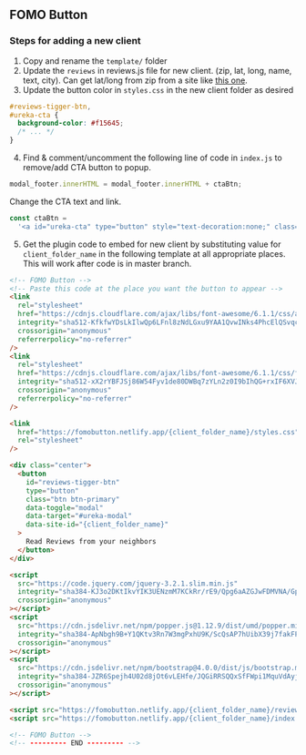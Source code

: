 ## FOMO Button

### Steps for adding a new client

1. Copy and rename the `template/` folder
2. Update the `reviews` in reviews.js file for new client. (zip, lat, long, name, text, city). Can get lat/long from zip from a site like [this one](https://www.freemaptools.com/convert-us-zip-code-to-lat-lng.htm).
3. Update the button color in `styles.css` in the new client folder as desired

```css
#reviews-tigger-btn,
#ureka-cta {
  background-color: #f15645;
  /* ... */
}
```

4. Find & comment/uncomment the following line of code in `index.js` to remove/add CTA button to popup.

```javascript
modal_footer.innerHTML = modal_footer.innerHTML + ctaBtn;
```

Change the CTA text and link.

```javascript
const ctaBtn =
  '<a id="ureka-cta" type="button" style="text-decoration:none;" class="btn btn-primary m-auto" href="https://lunchbreak4kids.com/meal-plans/">GetStarted</a>';
```

5. Get the plugin code to embed for new client by substituting value for `client_folder_name` in the following template at all appropriate places. This will work after code is in master branch.

```html
<!-- FOMO Button -->
<!-- Paste this code at the place you want the button to appear -->
<link
  rel="stylesheet"
  href="https://cdnjs.cloudflare.com/ajax/libs/font-awesome/6.1.1/css/all.min.css"
  integrity="sha512-KfkfwYDsLkIlwQp6LFnl8zNdLGxu9YAA1QvwINks4PhcElQSvqcyVLLD9aMhXd13uQjoXtEKNosOWaZqXgel0g=="
  crossorigin="anonymous"
  referrerpolicy="no-referrer"
/>
<link
  rel="stylesheet"
  href="https://cdnjs.cloudflare.com/ajax/libs/font-awesome/6.1.1/css/fontawesome.min.css"
  integrity="sha512-xX2rYBFJSj86W54Fyv1de80DWBq7zYLn2z0I9bIhQG+rxIF6XVJUpdGnsNHWRa6AvP89vtFupEPDP8eZAtu9qA=="
  crossorigin="anonymous"
  referrerpolicy="no-referrer"
/>

<link
  href="https://fomobutton.netlify.app/{client_folder_name}/styles.css"
  rel="stylesheet"
/>

<div class="center">
  <button
    id="reviews-tigger-btn"
    type="button"
    class="btn btn-primary"
    data-toggle="modal"
    data-target="#ureka-modal"
    data-site-id="{client_folder_name}"
  >
    Read Reviews from your neighbors
  </button>
</div>

<script
  src="https://code.jquery.com/jquery-3.2.1.slim.min.js"
  integrity="sha384-KJ3o2DKtIkvYIK3UENzmM7KCkRr/rE9/Qpg6aAZGJwFDMVNA/GpGFF93hXpG5KkN"
  crossorigin="anonymous"
></script>
<script
  src="https://cdn.jsdelivr.net/npm/popper.js@1.12.9/dist/umd/popper.min.js"
  integrity="sha384-ApNbgh9B+Y1QKtv3Rn7W3mgPxhU9K/ScQsAP7hUibX39j7fakFPskvXusvfa0b4Q"
  crossorigin="anonymous"
></script>
<script
  src="https://cdn.jsdelivr.net/npm/bootstrap@4.0.0/dist/js/bootstrap.min.js"
  integrity="sha384-JZR6Spejh4U02d8jOt6vLEHfe/JQGiRRSQQxSfFWpi1MquVdAyjUar5+76PVCmYl"
  crossorigin="anonymous"
></script>

<script src="https://fomobutton.netlify.app/{client_folder_name}/reviews.js"></script>
<script src="https://fomobutton.netlify.app/{client_folder_name}/index.js"></script>

<!-- FOMO Button -->
<!-- --------- END --------- -->
```
